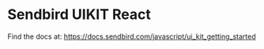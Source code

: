 # Sendbird UIKIT React

Find the docs at: https://docs.sendbird.com/javascript/ui_kit_getting_started
